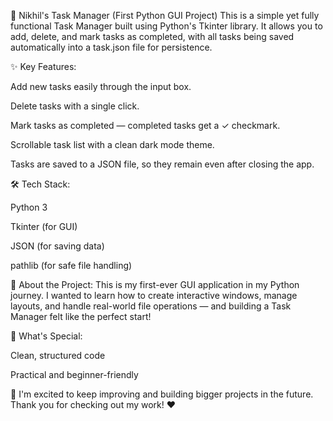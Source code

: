 
📝 Nikhil's Task Manager (First Python GUI Project)
This is a simple yet fully functional Task Manager built using Python's Tkinter library.
It allows you to add, delete, and mark tasks as completed, with all tasks being saved automatically into a task.json file for persistence.

✨ Key Features:

Add new tasks easily through the input box.

Delete tasks with a single click.

Mark tasks as completed — completed tasks get a ✓ checkmark.

Scrollable task list with a clean dark mode theme.

Tasks are saved to a JSON file, so they remain even after closing the app.

🛠️ Tech Stack:

Python 3

Tkinter (for GUI)

JSON (for saving data)

pathlib (for safe file handling)

💬 About the Project: This is my first-ever GUI application in my Python journey.
I wanted to learn how to create interactive windows, manage layouts, and handle real-world file operations — and building a Task Manager felt like the perfect start!

🎯 What's Special:

Clean, structured code

Practical and beginner-friendly

🚀 I'm excited to keep improving and building bigger projects in the future.
Thank you for checking out my work! ❤️


